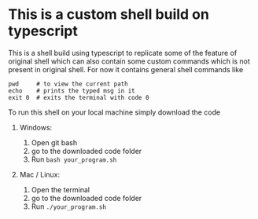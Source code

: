 # This is a custom shell build on typescript

This is a shell build using typescript to replicate some of the feature of original shell which can also contain some custom commands which is not present in original shell.
For now it contains general shell commands like 
```
pwd     # to view the current path
echo    # prints the typed msg in it
exit 0  # exits the terminal with code 0 
``` 

To run this shell on your local machine simply download the code 

1. Windows: 
   1. Open git bash
   2. go to the downloaded code folder
   3. Run ```bash your_program.sh```


2. Mac / Linux:
   1. Open the terminal
   2. go to the downloaded code folder
   3. Run ```./your_program.sh```